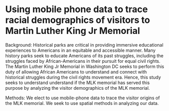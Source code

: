 # Using mobile phone data to trace racial demographics of visitors to Martin Luther King Jr Memorial

Background: Historical parks are critical in providing immersive educational experiences to Americans in an equitable and accessible manner. Many history parks seek to educate Americans of its past struggles, including the struggles faced by African-Americans in their pursuit for equal civil rights. The Martin Luther King Jr Memorial in Washington DC seeks to perform this duty of allowing African Americans to understand and connect with historical struggles during the civil rights movement era. Hence, this study seeks to understand understand if the MLK memorial has served this purpose by analyzing the visitor demographics of the MLK memorial. 

Methods: We elect to use mobile-phone data to trace the visitor origins of the MLK memorial. We seek to use spatial methods in analyzing our data. 

